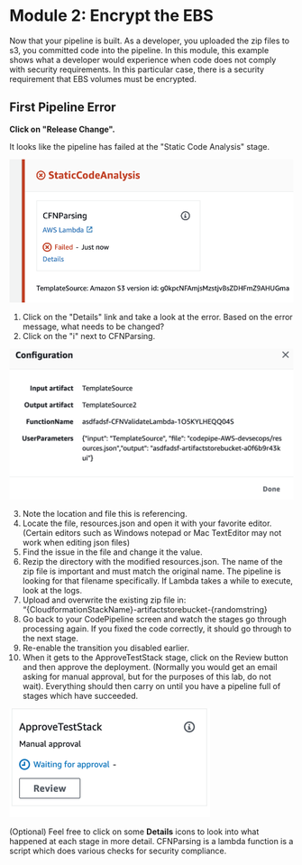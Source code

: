 # Module 2: Encrypt the EBS

Now that your pipeline is built.  As a developer, you uploaded the zip files to s3, you committed code into the pipeline.  In this module, this example shows what a developer would experience when code does not comply with security requirements.  In this particular case, there is a security requirement that EBS volumes must be encrypted.

## First Pipeline Error

**Click on "Release Change".**

It looks like the pipeline has failed at the "Static Code Analysis" stage.

![FirstPipelineError](./images/02-firstpipelineerror.png)

1.  Click on the "Details" link and take a look at the error.  Based on the error message, what needs to be changed?
2.  Click on the "i" next to CFNParsing.

![CFNParsing](./images/02-CFNParsingInfo.png)

3.  Note the location and file this is referencing.
4.  Locate the file, resources.json and open it with your favorite editor.  (Certain editors such as Windows notepad or Mac TextEditor may not work when editing json files)
5.  Find the issue in the file and change it the value.
6.  Rezip the directory with the modified resources.json. The name of the zip file is important and must match the original name.  The pipeline is looking for that filename specifically.  If Lambda takes a while to execute, look at the logs.  
7.  Upload and overwrite the existing zip file in: “{CloudformationStackName}-artifactstorebucket-{randomstring}
8.  Go back to your CodePipeline screen and watch the stages go through processing again.  If you fixed the code correctly, it should go through to the next stage.
9.  Re-enable the transition you disabled earlier.
9. When it gets to the ApproveTestStack stage, click on the Review button and then approve the deployment. (Normally you would get an email asking for manual approval, but for the purposes of this lab, do not wait). Everything should then carry on until you have a pipeline full of stages which have succeeded.

![ApprovalStage](./images/02-ApprovalStage.png)

(Optional) Feel free to click on some **Details** icons to look into what happened at each stage in more detail.  CFNParsing is a lambda function is a script which does various checks for security compliance.

